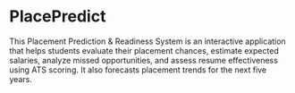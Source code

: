 # PlacePredict
This Placement Prediction &amp; Readiness System is an interactive application that helps students evaluate their placement chances, estimate expected salaries, analyze missed opportunities, and assess resume effectiveness using ATS scoring. It also forecasts placement trends for the next five years.
